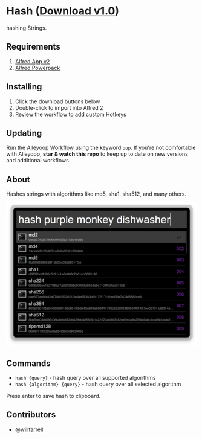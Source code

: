 Hash ([Download v1.0](https://raw.github.com/willfarrell/alfred-hash-workflow/master/Hash.alfredworkflow))
=====================

hashing Strings.

## Requirements
1. [Alfred App v2](http://www.alfredapp.com/#download)
1. [Alfred Powerpack](https://buy.alfredapp.com/)

## Installing
1. Click the download buttons below
2. Double-click to import into Alfred 2
3. Review the workflow to add custom Hotkeys

## Updating
Run the [Alleyoop Workflow](http://www.alfredforum.com/topic/1582-alleyoop-update-alfred-workflows/) using the keyword `oop`. If you're not comfortable with Alleyoop, **star & watch this repo** to keep up to date on new versions and additional workflows.

## About
Hashes strings with algorithms like md5, sha1, sha512, and many others. 

![alt text][hash]

## Commands
- `hash {query}` - hash query over all supported algorithms
- `hash {algorithm} {query}` - hash query over all selected algorithm

Press enter to save hash to clipboard.

## Contributors
- [@willfarrell](https://github.com/willfarrell)

[hash]: ./screenshots/hash.png "Hash"
